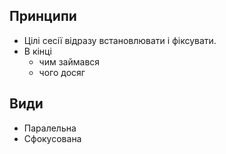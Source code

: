 ## Принципи
- Цілі сесії відразу встановлювати і фіксувати.
- В кінці 
	- чим займався 
	- чого досяг 

## Види
* Паралельна 
* Сфокусована